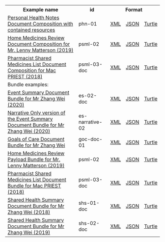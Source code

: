 <table class="list" width="100%">            
   <tr>
     <th>Example name</th>
     <th>id</th>
     <th colspan="3">Format</th>
   </tr>
   <tr>
      <td><a href="Composition-phn-01.html">Personal Health Notes Document Composition with contained resources</a></td>
      <td>phn-01</td>
      <td><a href="Composition-phn-01.xml.html">XML</a></td>
      <td><a href="Composition-phn-01.json.html">JSON</a></td>
      <td><a href="Composition-phn-01.ttl.html">Turtle</a></td>
   </tr>
   <tr>
      <td><a href="Composition-psml-02.html">Home Medicines Review Document Composition for Mr. Lenny Matterson (2019)</a></td>
      <td>psml-02</td>
      <td><a href="Composition-psml-02.xml.html">XML</a></td>
      <td><a href="Composition-psml-02.json.html">JSON</a></td>
      <td><a href="Composition-psml-02.ttl.html">Turtle</a></td>
   </tr>
   <tr>
      <td><a href="Composition-psml-03.html">Pharmacist Shared Medicines List Document Composition for Mac PRIEST (2018)</a></td>
      <td>psml-03-doc</td>
      <td><a href="Composition-psml-03.xml.html">XML</a></td>
      <td><a href="Composition-psml-03.json.html">JSON</a></td>
      <td><a href="Composition-psml-03.ttl.html">Turtle</a></td>
   </tr>
    <tr>
      <td colspan="5">Bundle examples:</td>
   </tr>
   <tr>
      <td><a href="Bundle-es-02-doc.html">Event Summary Document Bundle for Mr Zhang Wei (2020)</a></td>
      <td>es-02-doc</td>
      <td><a href="Bundle-es-02-doc.xml.html">XML</a></td>
      <td><a href="Bundle-es-02-doc.json.html">JSON</a></td>
      <td><a href="Bundle-es-02-doc.ttl.html">Turtle</a></td>
   </tr>
   <tr>
      <td><a href="Bundle-es-narrative-02.html">Narrative Only version of the Event Summary Document Bundle for Mr Zhang Wei (2020)</a></td>
      <td>es-narrative-02</td>
      <td><a href="Bundle-es-narrative-02.xml.html">XML</a></td>
      <td><a href="Bundle-es-narrative-02.json.html">JSON</a></td>
      <td><a href="Bundle-es-narrative-02.ttl.html">Turtle</a></td>
   </tr>
   <tr>
      <td><a href="Bundle-goc-doc-01.html">Goals of Care Document Bundle for Mr Zhang Wei</a></td>
      <td>goc-doc-01</td>
      <td><a href="Bundle-goc-doc-01.xml.html">XML</a></td>
      <td><a href="Bundle-goc-doc-01.json.html">JSON</a></td>
      <td><a href="Bundle-goc-doc-01.ttl.html">Turtle</a></td>
   </tr>
   <tr>
      <td><a href="Bundle-psml-02.html">Home Medicines Review Payload Bundle for Mr. Lenny Matterson (2019)</a></td>
      <td>psml-02</td>
      <td><a href="Bundle-psml-02.xml.html">XML</a></td>
      <td><a href="Bundle-psml-02.json.html">JSON</a></td>
      <td><a href="Bundle-psml-02.ttl.html">Turtle</a></td>
   </tr>
   <tr>
      <td><a href="Bundle-psml-03-doc.html">Pharmacist Shared Medicines List Document Bundle for Mac PRIEST (2018)</a></td>
      <td>psml-03-doc</td>
      <td><a href="Bundle-psml-03-doc.xml.html">XML</a></td>
      <td><a href="Bundle-psml-03-doc.json.html">JSON</a></td>
      <td><a href="Bundle-psml-03-doc.ttl.html">Turtle</a></td>
   </tr> 
   <tr>
      <td><a href="Bundle-shs-01-doc.html">Shared Health Summary Document Bundle for Mr Zhang Wei (2018)</a></td>
      <td>shs-01-doc</td>
      <td><a href="Bundle-shs-01-doc.xml.html">XML</a></td>
      <td><a href="Bundle-shs-01-doc.json.html">JSON</a></td>
      <td><a href="Bundle-shs-01-doc.ttl.html">Turtle</a></td>
   </tr> 
   <tr>
      <td><a href="Bundle-shs-02-doc.html">Shared Health Summary Document Bundle for Mr Zhang Wei (2019)</a></td>
      <td>shs-02-doc</td>
      <td><a href="Bundle-shs-02-doc.xml.html">XML</a></td>
      <td><a href="Bundle-shs-02-doc.json.html">JSON</a></td>
      <td><a href="Bundle-shs-02-doc.ttl.html">Turtle</a></td>
   </tr>  
</table>